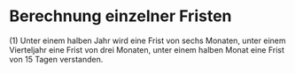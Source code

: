 # Berechnung einzelner Fristen

(1) Unter einem halben Jahr wird eine Frist von sechs Monaten, unter einem Vierteljahr eine Frist von drei Monaten, unter einem halben Monat eine Frist von 15 Tagen verstanden.
